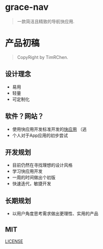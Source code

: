# grace-nav
>   一款简洁且精致的导航快应用.

# 产品初稿
>  CopyRight by TimRChen.

## 设计理念

-   易用
-   轻量
-   可定制化

## 软件？网站？

-   使用快应用开发标准开发的[快应用](https://www.quickapp.cn/)  （逃
-   个人对于App应用的初步尝试

## 开发规划

-   目前仍然在寻找理想的设计风格
-   学习快应用开发
-   一周的时间做出个初版
-   快速迭代，敏捷开发

## 长期规划

-   以用户角度思考需求做出更理性、实用的产品

## MIT
[LICENSE](https://github.com/TimRChen/grace-nav/blob/master/LICENSE)
